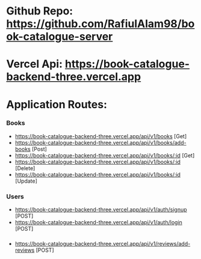 # Github Repo: https://github.com/RafiulAlam98/book-catalogue-server

# Vercel Api: https://book-catalogue-backend-three.vercel.app

# Application Routes:

### Books

- https://book-catalogue-backend-three.vercel.app/api/v1/books [Get]
- https://book-catalogue-backend-three.vercel.app/api/v1/books/add-books [Post]
- https://book-catalogue-backend-three.vercel.app/api/v1/books/:id [Get]
- https://book-catalogue-backend-three.vercel.app/api/v1/books/:id [Delete]
- https://book-catalogue-backend-three.vercel.app/api/v1/books/:id [Update]

### Users

- https://book-catalogue-backend-three.vercel.app/api/v1/auth/signup [POST]
- https://book-catalogue-backend-three.vercel.app/api/v1/auth/login [POST]

###

- https://book-catalogue-backend-three.vercel.app/api/v1/reviews/add-reviews [POST]
